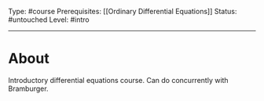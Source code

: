 Type: #course
Prerequisites: [[Ordinary Differential Equations]]
Status: #untouched 
Level: #intro 

----
# About

Introductory differential equations course. Can do concurrently with Bramburger.